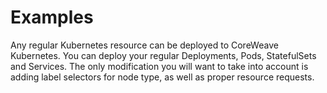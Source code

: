 # Examples

Any regular Kubernetes resource can be deployed to CoreWeave Kubernetes. You can deploy your regular Deployments, Pods, StatefulSets and Services. The only modification you will want to take into account is adding label selectors for node type, as well as proper resource requests.



